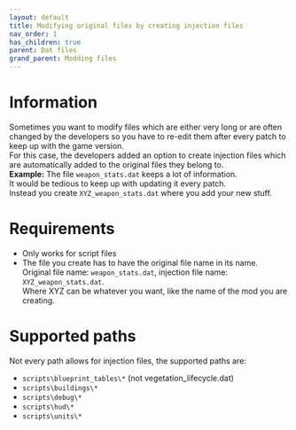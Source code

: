 ```yaml
---
layout: default
title: Modifying original files by creating injection files 
nav_order: 1
has_children: true
parent: Dat files
grand_parent: Modding files
---
```


# Information

Sometimes you want to modify files which are either very long or are often changed by the developers so you have to re-edit them after every patch to keep up with the game version.  
For this case, the developers added an option to create injection files which are automatically added to the original files they belong to.  
**Example:** The file `weapon_stats.dat` keeps a lot of information.  
It would be tedious to keep up with updating it every patch.  
Instead you create `XYZ_weapon_stats.dat` where you add your new stuff. 
  
# Requirements
  
- Only works for script files
- The file you create has to have the original file name in its name.  
Original file name: `weapon_stats.dat`, injection file name: `XYZ_weapon_stats.dat`.  
Where XYZ can be whatever you want, like the name of the mod you are creating. 
  
# Supported paths
  
Not every path allows for injection files, the supported paths are:  
- `scripts\blueprint_tables\*` (not vegetation_lifecycle.dat)  
- `scripts\buildings\*`  
- `scripts\debug\*`  
- `scripts\hud\*`  
- `scripts\units\*`